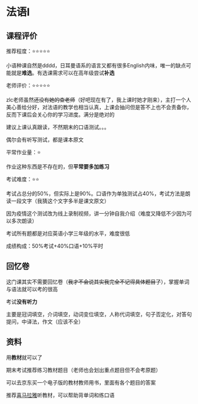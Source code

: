 # 法语I

## 课程评价

推荐程度：⭐⭐⭐⭐⭐

小语种课自然是dddd，日耳曼语系的语言又都有很多English内味，唯一的缺点可能就是**难选**。有选课需求可以在高年级尝试**补选**

老师评价：⭐⭐⭐⭐⭐

zlc老师虽然~~还没有她的查老师~~（好吧现在有了，我上课时她才刚来），主打一个人美心善给分好，对法语的教学也相当认真，上课会抽问但是答不上也不会责备你，反而下课后会关心你的学习进度。满分是绝对的

建议上课认真跟读，不然期末的口语测试。。。

偶尔会有听写测试，都是课本原文

平常作业量：⭐

作业这种东西是不存在的，但**平常要多加练习**

考试难度：⭐⭐

考试占总分的50%，但实际上是90%。口语作为单独测试占40%，考试方法是朗读一段文字（我猜这个文字多半是课文原文）

因为疫情这个测试改为线上录制视频，讲一分钟自我介绍（难度又降低不少因为可以多次朗读）

考试所有题都是对应英语小学三年级的水平，难度很低

成绩构成：50%考试+40%口语+10%平时

## 回忆卷

这门课其实不需要回忆卷（~~我才不会说其实我完全不记得具体题目了~~），掌握单词与语法就可以考的很高

考试**没有听力**

主要是冠词填空，介词填空，动词变位填空，人称代词填空，句子否定化，对答句提问，中译法，作文（应该不全）

## 资料

用**教材**就可以了

期末考试推荐练习教材题目（老师也会划出重点题目但不会考原题）

可以去京东买一个电子版的教材教师用书，里面有各个题目的答案

推荐[喜马拉雅](https://m.ximalaya.com/waiyu/11975675/)听教材，可以帮助背单词和练口语